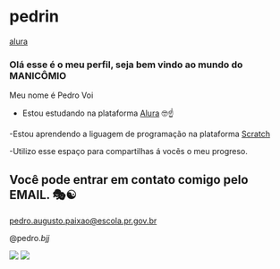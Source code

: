 # pedrin
[alura](https://cursos.alura.com.br/loginForm?logout)
### Olá esse é o meu perfil, seja bem vindo ao mundo do MANICÔMIO
Meu nome é Pedro Voi 
 
 - Estou estudando na plataforma [Alura](https://cursos.alura.com.br/loginForm?logout) 🤓☝️
 
 -Estou aprendendo a liguagem de programação na plataforma [Scratch](https://scratch.mit.edu/)
 
 -Utilizo esse espaço para compartilhas á vocẽs o meu progreso.

## Você pode entrar em contato comigo pelo EMAIL. 🎭☯️

pedro.augusto.paixao@escola.pr.gov.br

@pedro._bjj_

![](https://media.tenor.com/fYor2mjz-r4AAAAM/ronaldo.gif)
![](https://media.tenor.com/-WJZMWuiy38AAAAM/bom-dia-valtatu%C3%AD-bom-dia.gif)
